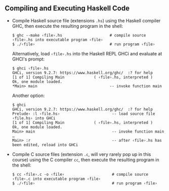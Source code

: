 ## Compiling and Executing Haskell Code

- Compile Haskell source file (extensions `.hs`) using the Haskell compiler GHC, 
  then execute the resulting program in the shell:

  ~~~
  $ ghc --make ‹file›.hs                     # compile source ‹file›.hs into executable program ‹file›
  $ ./‹file›                                 # run program ‹file› 
  ~~~

  Alternatively, load `‹file›.hs` into the Haskell REPL GHCi and evaluate at GHCI's prompt:

  ~~~
  $ ghci ‹file›.hs
  GHCi, version 9.2.7: https://www.haskell.org/ghc/  :? for help
  [1 of 1] Compiling Main             ( ‹file›.hs, interpreted )
  Ok, one module loaded.  
  *Main> main                                -- invoke function main 
  ~~~

  Another option:

  ~~~
  $ ghci
  GHCi, version 9.2.7: https://www.haskell.org/ghc/  :? for help
  Prelude› :l ‹file.hs›                       -- load source file ‹file.hs› into GHCi
  [1 of 1] Compiling Main             ( ‹file›.hs, interpreted )
  Ok, one module loaded.
  Main> main                                  -- invoke function main
  …
  Main> :r                                    -- after ‹file›.hs has been edited, reload into GHCi
  ~~~

- Compile C source files (extension `.c`, will very rarely pop up in this course) using the C compiler `cc`,
  then execute the resulting program in the shell:

  ~~~
  $ cc ‹file›.c -o ‹file›                     # compile source ‹file›.c into executable program ‹file›
  $ ./‹file›                                  # run program ‹file›
  ~~~
